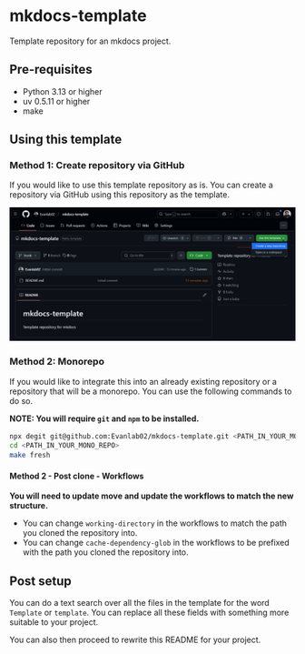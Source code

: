# mkdocs-template

Template repository for an mkdocs project.

## Pre-requisites

- Python 3.13 or higher
- uv 0.5.11 or higher
- make

## Using this template

### Method 1: Create repository via GitHub

If you would like to use this template repository as is. You can create a repository via GitHub using this repository as the template.

![GitHub templates](./assets/GH_TEMPLATES.png)

### Method 2: Monorepo

If you would like to integrate this into an already existing repository or a repository that will be a monorepo. You can use the following commands to do so.

**NOTE: You will require `git` and `npm` to be installed.**

```bash
npx degit git@github.com:Evanlab02/mkdocs-template.git <PATH_IN_YOUR_MONO_REPO>
cd <PATH_IN_YOUR_MONO_REPO>
make fresh
```

#### Method 2 - Post clone - Workflows

**You will need to update move and update the workflows to match the new structure.** 

- You can change `working-directory` in the workflows to match the path you cloned the repository into.
- You can change `cache-dependency-glob` in the workflows to be prefixed with the path you cloned the repository into.

## Post setup

You can do a text search over all the files in the template for the word `Template` or `template`. You can replace all these fields with something more suitable to your project.

You can also then proceed to rewrite this README for your project.
